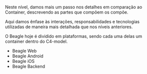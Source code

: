 Neste nível, damos mais um passo nos detalhes em comparação ao Container, descrevendo as partes que compõem os compõe. 

Aqui damos ênfase às interações, responsabilidades e tecnologias utilizadas de maneira mais detalhada que nos níveis anteriores. 

O Beagle hoje é dividido em plataformas, sendo cada uma delas um container dentro do C4-model.

 - Beagle Web
 - Beagle Android
 - Beagle iOS
 - Beagle Backend
